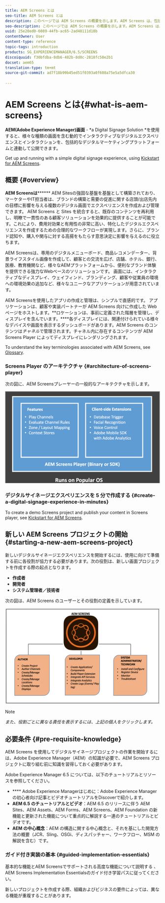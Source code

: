 ```yaml
---
title: AEM Screens とは
seo-title: AEM Screens とは
description: このページでは AEM Screens の概要を示します。AEM Screens は、包括的なデジタルマーケティングプラットフォームと連携する様々なタイプの画面など、動的でインタラクティブなデジタルエクスペリエンスおよびインタラクションを公開できるデジタルサイネージソリューションです。ここでは、Screens のアーキテクチャの概要と共に、プロジェクトの開発に関与する様々な役割について説明します。
seo-description: このページでは AEM Screens の概要を示します。AEM Screens は、包括的なデジタルマーケティングプラットフォームと連携する様々なタイプの画面など、動的でインタラクティブなデジタルエクスペリエンスおよびインタラクションを公開できるデジタルサイネージソリューションです。ここでは、Screens のアーキテクチャの概要と共に、プロジェクトの開発に関与する様々な役割について説明します。
uuid: 25e20ed0-6089-44fb-ac65-2ad48111d18b
contentOwner: User
content-type: reference
topic-tags: introduction
products: SG_EXPERIENCEMANAGER/6.5/SCREENS
discoiquuid: f30bfdba-8db6-482b-8d0c-2818fc58e2b1
docset: aem65
translation-type: tm+mt
source-git-commit: ad7f18b99b45ed51f0393a0f608a75e5a5dfca30

---
```



# AEM Screens とは{#what-is-aem-screens}

**AEM(Adobe Experience Manager)画面** - *a Digital Signage Solution *を使用すると、様々な種類の画面を含む動的でインタラクティブなデジタルエクスペリエンスとインタラクションを、包括的なデジタルマーケティングプラットフォームと連動して公開できます。

Get up and running with a simple digital signage experience, using [Kickstart for AEM Screens](kickstart-for-aem-screens.md).

## 概要 {#overview}

**AEM Screensは******** AEM Sitesの強固な基盤を基盤として構築されており、マーケターやIT担当者は、ブランドの構築と需要の促進に関する店頭/出店先内の目標に影響を与える複数のデジタル画面でエクスペリエンスを作成および管理できます。 AEM Screens と Sites を統合すると、既存のコンテンツを再利用し、明瞭で一貫性のある顧客ソリューションを効果的に提供することが可能です。これにより、費用対効果と有用性の非常に高い、特化したデジタルエクスペリエンスを作成するための合理的なワークフローが実現します。さらに、ブランド認知や、購入や関与に対する高揚をもたらす意思決定に影響を与えるのに役立ちます。

AEM Screensは、専用のデジタルメニューボード、商品レコメンデーター、背景ライフスタイル画像を作成して、顧客との交流を広げ、店舗、ホテル、銀行、医療、教育機関など、様々なAEMプラットフォームから、便利なブランド体験を提供できる強力なWebベースのソリューションです。 画面には、インタラクティブなディスプレイ、ウェイフィンド、ブランディング、顧客や従業員の環境への環境効果の追加など、様々なユニークなアプリケーションが用意されています。

AEM Screensを使用したアプリの作成と管理は、シンプルで直感的です。 アプリケーションは、顧客や実装パートナーが AEM Screens 向けに作成した Web ページをホストします。**&#x200B;ロケーションは、事前に定義された階層を管理し、ディスプレイを含んでいます。****&#x200B;各ディスプレイには、関連付けられている様々なデバイスや画面を表示するダッシュボードがあります。AEM Screens のコンテンツは&#x200B;*チャネル*&#x200B;で管理されます。チャネル内に存在するコンテンツが AEM Screens Player によってディスプレイにレンダリングされます。

To understand the key terminologies associated with AEM Screens, see [Glossary](screens-glossary.md).

### Screens Player のアーキテクチャ {#architecture-of-screens-player}

次の図に、AEM Screensプレーヤーの一般的なアーキテクチャを示します。

![chlimage_1-29](assets/chlimage_1-29.png)

### デジタルサイネージエクスペリエンスを 5 分で作成する {#create-a-digital-signage-experience-in-minutes}

To create a demo Screens project and publish your content in Screens player, see [Kickstart for AEM Screens](kickstart-for-aem-screens.md).

## 新しい AEM Screens プロジェクトの開始 {#starting-a-new-aem-screens-project}

新しいデジタルサイネージエクスペリエンスを開始するには、使用に向けて準備する前に各役割が協力する必要があります。次の役割は、新しい画面プロジェクトを作成する際の起点となります。

* **作成者**
* **開発者**
* **システム管理者／技術者**

次の図は、AEM Screens のユーザーとその役割の定義を示しています。

![chlimage_1-30](assets/chlimage_1-30.png)

>[!NOTE]
>
>*また、役割ごとに異なる責任を表示するには、上記の個人をクリックします。*

## 必要条件 {#pre-requisite-knowledge}

AEM Screens を使用してデジタルサイネージプロジェクトの作業を開始するには、Adobe Experience Manager（AEM）の知識が必要で、AEM Screens プロジェクトに取り組む前に知識を習得しておく必要があります。

Adobe Experience Manager 6.5 については、以下のチュートリアルとリソースを参照してください。

* **** Adobe Experience Managerはじめに：Adobe Experience Managerの初心者向け記事とビデオチュートリアルをDiscoverで紹介します。
* **AEM 6.5 のチュートリアルとビデオ**：AEM 6.5 のリリースに伴う AEM Sites、AEM Assets、AEM Forms、AEM Screens、AEM Foundation の新機能と更新された機能について重点的に解説する一連のチュートリアルとビデオです。
* **AEM の中心概念**：AEM の構造に関する中心概念と、それを基にした開発方法の概要（JCR、Sling、OSGi、ディスパッチャー、ワークフロー、MSM の解説を含む）です。

### ガイド付き実装の基本 {#guided-implementation-essentials}

基本的な機能とAEM Screensでサポートされる高度な機能について説明する **[](https://guided.adobe.com/?launch=AEM-7a#recommended/solutions/experience-manager)**、AEM Screens Implementation Essentialsのガイド付き学習パスに従ってください。

新しいプロジェクトを作成する際、組織およびビジネスの要件によっては、異なる機能が重複することがあります。
